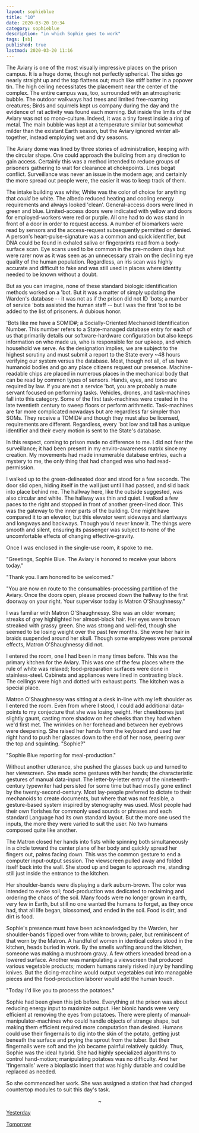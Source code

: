 ```yaml
---
layout: sophieblue
title: "10"
date: 2020-03-20 10:34
category: sophieblue
description: "in which Sophie goes to work"
tags: [sb]
published: true
lastmod: 2020-03-20 11:16
---
```


The Aviary is one of the most visually impressive places on the prison campus. It is a huge dome, though not perfectly spherical. The sides go nearly straight up and the top flattens out; much like stiff batter in a popover tin. The high ceiling necessitates the placement near the center of the complex. The entire campus was, too, surrounded with an atmospheric bubble. The outdoor walkways had trees and limited free-roaming creatures; Birds and squirrels kept us company during the day and the evidence of rat activity was found each morning. But inside the limits of the Aviary was not so mono-culture. Indeed, it was a tiny forest inside a ring of metal. The main bubble was kept at a temperature similar but somewhat milder than the existant Earth season, but the Aviary ignored winter all-together, instead employing wet and dry seasons.

The Aviary dome was lined by three stories of administration, keeping with the circular shape. One could approach the building from any direction to gain access. Certainly this was a method intended to reduce groups of prisoners gathering to wait for clearance at chokepoints. Lines begat conflict. Surveillance was never an issue in the modern age; and certainly the more spread out people were, the easier it was to keep track of them.

The intake building was white; White was the color of choice for anything that _could_ be white. The albedo reduced heating and cooling energy requirements and always looked 'clean'. General-access doors were lined in green and blue. Limited-access doors were indicated with yellow and doors for employed-workers were red or purple. All one had to do was stand in front of a door in order to request access. A number of biomarkers were read by sensors and the access-request subsequently permitted or denied. A person's heart-pulse-signature was a common and quick identifier, but DNA could be found in exhaled saliva or fingerprints read from a body-surface scan. Eye scans used to be common in the pre-modern days but were rarer now as it was seen as an unnecessary strain on the declining eye quality of the human population. Regardless, an iris scan was highly accurate and difficult to fake and was still used in places where identity needed to be known without a doubt.

But as you can imagine, none of these standard biologic identification methods worked on a 'bot. But it was a matter of simply updating the Warden's database -- it was not as if the prison did not ID 'bots; a number of service 'bots assisted the human staff -- but I was the first 'bot to be added to the list of prisoners. A dubious honor.

'Bots like me have a SOMID#; a Socially-Oriented Mechanoid Identification Number. This number refers to a State-managed database entry for each of us that primarily details our software-hardware configuration but also keeps information on who made us, who is responsible for our upkeep, and which household we serve. As the designation implies, we are subject to the highest scrutiny and must submit a report to the State every ~48 hours verifying our system versus the database. Most, though not all, of us have humanoid bodies and go any place citizens request our presence. Machine-readable chips are placed in numerous places in the mechanical body that can be read by common types of sensors. Hands, eyes, and torso are required by law. If you are not a service 'bot, you are probably a mute servant focused on performing tasks. Vehicles, drones, and task-machines fall into this category. Some of the first task-machines were created in the late twentieth century to sweep floors or perform arithmetic. Task-machines are far more complicated nowadays but are regardless far simpler than SOMs. They receive a TOMID# and though they must also be licensed, requirements are different. Regardless, every 'bot low and tall has a unique identifier and their every motion is sent to the State's database.

In this respect, coming to prison made no difference to me. I did not fear the surveillance; it had been present in my enviro-awareness matrix since my creation. My movements had made innumerable database entries, each a mystery to me, the only thing that had changed was who had read-permission.

I walked up to the green-delineated door and stood for a few seconds. The door slid open, hiding itself in the wall just until I had passed, and slid back into place behind me. The hallway here, like the outside suggested, was also circular and white. The hallway was thin and quiet. I walked a few paces to the right and stopped in front of another green-lined door. This was the gateway to the inner parts of the building. One might have compared it to an elevator, but this elevator went sideways and slantways and longways and backways. Though you'd never know it. The things were smooth and silent, ensuring its passenger was subject to none of the uncomfortable effects of changing effective-gravity.

Once I was enclosed in the single-use room, it spoke to me.

"Greetings, Sophie Blue. The Aviary is honored to receive your labors today."

"Thank you. I am honored to be welcomed."

"You are now en route to the consumables-processing partition of the Aviary. Once the doors open, please proceed down the hallway to the first doorway on your right. Your supervisor today is Matron O'Shaughnessy."

I was familiar with Matron O'Shaughnessy. She was an older woman; streaks of grey highlighted her almost-black hair. Her eyes were brown streaked with grassy green. She was strong and well-fed, though she seemed to be losing weight over the past few months. She wore her hair in braids suspended around her skull. Though some employees wore personal effects, Matron O'Shaughnessy did not. 

I entered the room, one I had been in many times before. This was the primary kitchen for the Aviary. This was one of the few places where the rule of white was relaxed; food-preparation surfaces were done in stainless-steel. Cabinets and appliances were lined in contrasting black. The ceilings were high and dotted with exhaust ports. The kitchen was a special place.

Matron O'Shaughnessy was sitting at a desk in-line with my left shoulder as I entered the room. Even from where I stood, I could add additional data-points to my conjecture that she was losing weight. Her cheekbones just slightly gaunt, casting more shadow on her cheeks than they had when we'd first met. The wrinkles on her forehead and between her eyebrows were deepening. She raised her hands from the keyboard and used her right hand to push her glasses down to the end of her nose, peering over the top and squinting. "Sophie?"

"Sophie Blue reporting for meal-production."

Without another utterance, she pushed the glasses back up and turned to her viewscreen. She made some gestures with her hands; the characteristic gestures of manual data-input. The letter-by-letter entry of the nineteenth-century typewriter had persisted for some time but had mostly gone extinct by the twenty-second-century. Most lay-people preferred to dictate to their mechanoids to create documents, but where that was not feasible, a gesture-based system inspired by stenography was used. Most people had their own florishes for commonly used sounds or phrases and each standard Language had its own standard layout. But the more one used the inputs, the more they were varied to suit the user. No two humans composed quite like another.

The Matron closed her hands into fists while spinning both simultaneously in a circle toward the center plane of her body and quickly spread her fingers out, palms facing down. This was the common gesture to end a computer input-output session. The viewscreen pulled away and folded itself back into the wall. She stood up and began to approach me, standing still just inside the entrance to the kitchen.

Her shoulder-bands were displaying a dark auburn-brown. The color was intended to evoke soil; food-production was dedicated to reclaiming and ordering the chaos of the soil. Many foods were no longer grown in earth, very few in Earth, but still no one wanted the humans to forget, as they once had, that all life began, blossomed, and ended in the soil. Food is dirt, and dirt is food.

Sophie's presence must have been acknowledged by the Warden, her shoulder-bands flipped over from white to brown; paler, but reminiscent of that worn by the Matron. A handful of women in identical colors stood in the kitchen, heads buried in work. By the smells wafting around the kitchen, someone was making a mushroom gravy. A few others kneaded bread on a lowered surface. Another was manipulating a viewscreen that produced various vegetable products; modern humans rarely risked injury by handling knives. But the dicing-machine would output vegetables cut into managable pieces and the food-production laborer would add the human touch.

"Today I'd like you to process the potatoes." 

Sophie had been given this job before. Everything at the prison was about reducing energy input to maximize output. Her bionic hands were very efficient at removing the eyes from potatoes. There were plenty of manual-manipulator-machines who could handle objects of strange shape, but making them efficient required more computation than desired. Humans could use their fingernails to dig into the skin of the potato, getting just beneath the surface and prying the sprout from the tuber. But their fingernails were soft and the job became painful relatively quickly. Thus, Sophie was the ideal hybrid. She had highly specialized algorithms to control hand-motion; manipulating potatoes was no difficulty. And her 'fingernails' were a bioplastic insert that was highly durable and could be replaced as needed. 

So she commenced her work. She was assigned a station that had changed countertop modules to suit this day's task. 

<center>~</center>

<span class="sb-nav-prev"><a href="{{ '9' | prepend: site.baseurl }}">Yesterday</a></span>

<span class="sb-nav-next"><a href="{{ '11' | prepend: site.baseurl }}">Tomorrow</a></span>
